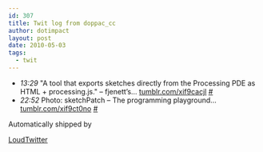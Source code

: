 ```yaml
---
id: 307
title: Twit log from doppac_cc
author: dotimpact
layout: post
date: 2010-05-03
tags:
  - twit
---
```

<ul class="loudtwitter">
  <li>
    <em>13:29</em> "A tool that exports sketches directly from the Processing PDE as HTML + processing.js." &#8211; fjenett’s&#8230; <a href="http://tumblr.com/xif9cacjl">tumblr.com/xif9cacjl</a> <a href="http://twitter.com/doppac_cc/statuses/13227758447">#</a>
  </li>
  <li>
    <em>22:52</em> Photo: sketchPatch &#8211; The programming playground&#8230; <a href="http://tumblr.com/xif9ct0no">tumblr.com/xif9ct0no</a> <a href="http://twitter.com/doppac_cc/statuses/13246573321">#</a>
  </li>
</ul>Automatically shipped by 

[LoudTwitter][1]

 [1]: http://www.loudtwitter.com
